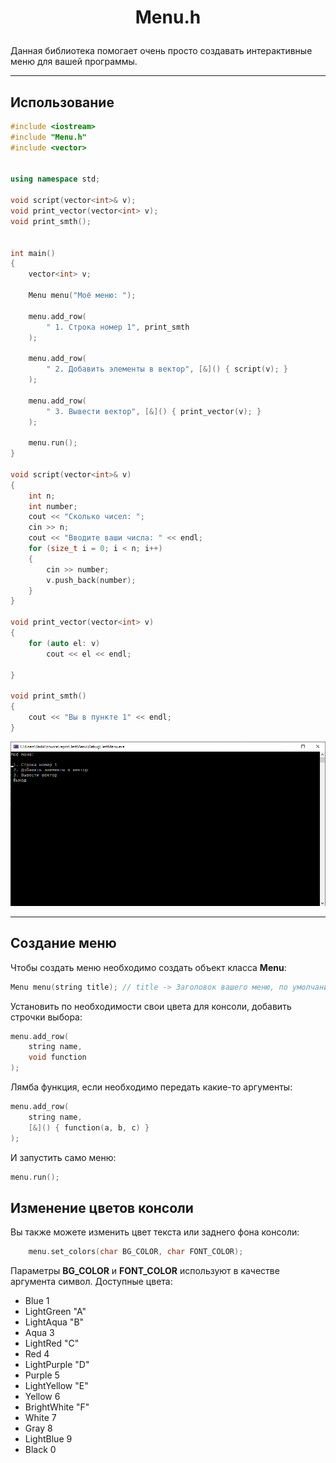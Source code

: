 # <p style="text-align: center;">Menu.h</p>

Данная библиотека помогает очень просто создавать интерактивные меню для вашей программы.
___
## Использование
```cpp
#include <iostream>
#include "Menu.h"
#include <vector>


using namespace std;

void script(vector<int>& v);
void print_vector(vector<int> v);
void print_smth();


int main()
{
	vector<int> v;

	Menu menu("Моё меню: ");

	menu.add_row(
		" 1. Строка номер 1", print_smth
	);

	menu.add_row(
		" 2. Добавить элементы в вектор", [&]() { script(v); }
	);

	menu.add_row(
		" 3. Вывести вектор", [&]() { print_vector(v); }
	);

	menu.run();
}

void script(vector<int>& v)
{
	int n;
	int number;
	cout << "Сколько чисел: ";
	cin >> n;
	cout << "Вводите ваши числа: " << endl;
	for (size_t i = 0; i < n; i++)
	{
		cin >> number;
		v.push_back(number);
	}
}

void print_vector(vector<int> v)
{
	for (auto el: v)
		cout << el << endl;

}

void print_smth()
{
	cout << "Вы в пункте 1" << endl;
}
```
![Alt-текст](example.png "Пример")
___
## Создание меню
Чтобы создать меню необходимо создать объект класса **Menu**:
```cpp
Menu menu(string title); // title -> Заголовок вашего меню, по умолчанию нет.
```

Установить по необходимости свои цвета для консоли, добавить строчки выбора:
```cpp
menu.add_row(
    string name,
    void function
);
```
Лямба функция, если необходимо передать какие-то аргументы:
```cpp
menu.add_row(
    string name,
    [&]() { function(a, b, c) }
);
```
И запустить само меню:
```cpp
menu.run();
```
## Изменение цветов консоли
Вы также можете изменить цвет текста или заднего фона консоли:
```cpp
    menu.set_colors(char BG_COLOR, char FONT_COLOR);
```
Параметры **BG_COLOR** и **FONT_COLOR** используют в качестве аргумента символ. Доступные цвета:
+ Blue 1
+ LightGreen "A"
+ LightAqua "B"
+ Aqua 3
+ LightRed "C"
+ Red 4
+ LightPurple "D"
+ Purple 5
+ LightYellow "E"
+ Yellow 6
+ BrightWhite "F"
+ White 7
+ Gray 8
+ LightBlue 9
+ Black 0
